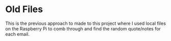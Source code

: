 # Old Files
This is the previous approach to made to this project where I used local files on the Raspberry Pi to comb through and find the random quote/notes for each email.
